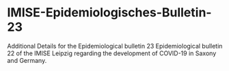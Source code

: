 # IMISE-Epidemiologisches-Bulletin-23
Additional Details for the Epidemiological bulletin 23 Epidemiological bulletin 22 of the IMISE Leipzig regarding the development of COVID-19 in Saxony and Germany.
